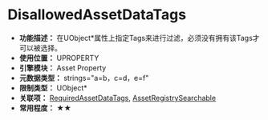 ﻿# DisallowedAssetDataTags

- **功能描述：** 在UObject*属性上指定Tags来进行过滤，必须没有拥有该Tags才可以被选择。
- **使用位置：** UPROPERTY
- **引擎模块：** Asset Property
- **元数据类型：** strings="a=b，c=d，e=f"
- **限制类型：** UObject*
- **关联项：** [RequiredAssetDataTags](RequiredAssetDataTags/RequiredAssetDataTags.md), [AssetRegistrySearchable](../../Specifier/UPROPERTY/Asset/AssetRegistrySearchable/AssetRegistrySearchable.md)
- **常用程度：** ★★
